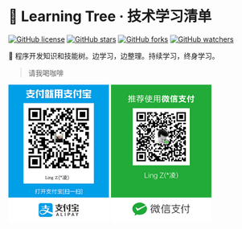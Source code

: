 # 🐳 Learning Tree · 技术学习清单

[![GitHub license](https://img.shields.io/badge/license-MIT-blue.svg)](https://github.com/zhanglingme/note/blob/master/LICENSE) [![GitHub stars](https://img.shields.io/github/stars/lingxyz/learning.svg?style=flat&label=Star)](https://github.com/zhanglingme/note/stargazers) [![GitHub forks](https://img.shields.io/github/forks/lingxyz/learning.svg?style=flat&label=Fork)](https://github.com/zhanglingme/note/fork) [![GitHub watchers](https://img.shields.io/github/watchers/lingxyz/learning.svg?style=flat&label=Watch)](https://github.com/zhanglingx/note/watchers)

🎄 程序开发知识和技能树。边学习，边整理。持续学习，终身学习。

<!-- 点此查看[文章分类](https://github.com/zhanglingx/note/labels)和[文章列表](https://github.com/zhanglingx/note/issues)。

_[@掘金](https://juejin.im/user/59e6e9acf265da43111f4c21/collections?type=created)同步更新。_ -->

> 请我喝咖啡

<img src="./assets/alipay.jpg" alt="支付宝支付" width="200px"> <img src="./assets/wechatPay.jpg" alt="微信支付" width="200px">
